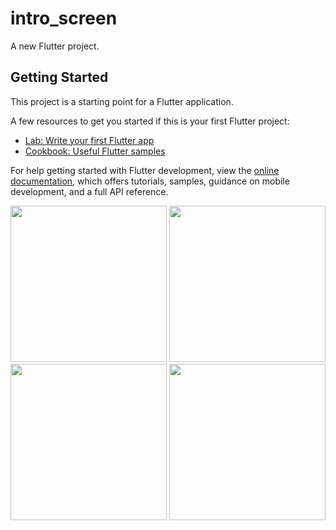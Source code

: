 # intro_screen

A new Flutter project.

## Getting Started

This project is a starting point for a Flutter application.

A few resources to get you started if this is your first Flutter project:

- [Lab: Write your first Flutter app](https://docs.flutter.dev/get-started/codelab)
- [Cookbook: Useful Flutter samples](https://docs.flutter.dev/cookbook)

For help getting started with Flutter development, view the
[online documentation](https://docs.flutter.dev/), which offers tutorials,
samples, guidance on mobile development, and a full API reference.


<img src="https://user-images.githubusercontent.com/113274690/216055217-feb2dbc3-0cac-4290-ae1a-f64bbb034978.jpeg" width="250px">
<img src="https://user-images.githubusercontent.com/113274690/216055315-3dd9534c-1144-4aa6-9ce4-cc3127ccbeac.jpeg" width="250px">
<img src="https://user-images.githubusercontent.com/113274690/216055395-22be09c4-39af-4497-b62a-82652745599b.jpeg" width="250px">
<img src="https://user-images.githubusercontent.com/113274690/216055473-cad130f9-6fb7-4d69-96cf-6a4f26618849.jpeg" width="250px">


